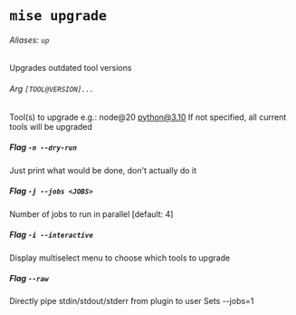 # `mise upgrade`

###### Aliases: `up`

Upgrades outdated tool versions

###### Arg `[TOOL@VERSION]...`

Tool(s) to upgrade
e.g.: node@20 python@3.10
If not specified, all current tools will be upgraded

##### Flag `-n --dry-run`

Just print what would be done, don't actually do it

##### Flag `-j --jobs <JOBS>`

Number of jobs to run in parallel
[default: 4]

##### Flag `-i --interactive`

Display multiselect menu to choose which tools to upgrade

##### Flag `--raw`

Directly pipe stdin/stdout/stderr from plugin to user Sets --jobs=1
